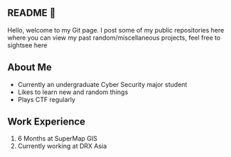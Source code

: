 ## README 👋
Hello, welcome to my Git page. I post some of my public repositories here where you can view my past random/miscellaneous projects, feel free to sightsee here
## About Me
- Currently an undergraduate Cyber Security major student
- Likes to learn new and random things
- Plays CTF regularly
## Work Experience
1. 6 Months at SuperMap GIS
2. Currently working at DRX Asia
<!--
**NAlex648/NAlex648** is a ✨ _special_ ✨ repository because its `README.md` (this file) appears on your GitHub profile.

Here are some ideas to get you started:

- 🔭 I’m currently working on ...
- 🌱 I’m currently learning ...
- 👯 I’m looking to collaborate on ...
- 🤔 I’m looking for help with ...
- 💬 Ask me about ...
- 📫 How to reach me: ...
- 😄 Pronouns: ...
- ⚡ Fun fact: ...
-->
